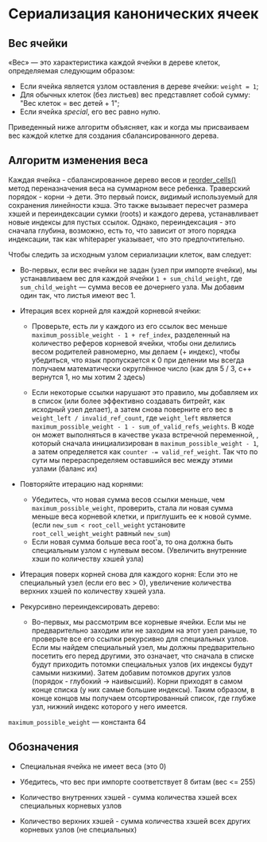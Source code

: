 # Сериализация канонических ячеек

## Вес ячейки

«Вес» — это характеристика каждой ячейки в дереве клеток, определяемая следующим образом:

- Если ячейка является узлом оставления в дереве ячейки: `weight = 1`;
- Для обычных клеток (без листьев) вес представляет собой сумму: "Вес клеток = вес детей + 1";
- Если ячейка _special_, его вес равно нулю.

Приведенный ниже алгоритм объясняет, как и когда мы присваиваем вес каждой клетке для создания сбалансированного дерева.

## Алгоритм изменения веса

Каждая ячейка - сбалансированное дерево весов и [reorder_cells()](https://github.com/ton-blockchain/ton/blob/15088bb8784eb0555469d223cd8a71b4e2711202/crypto/vm/boc.cpp#L249) метод
переназначения веса на суммарном весе ребенка. Траверский порядок - корни -> дети. Это первый поиск, _видимый_ используемый для сохранения линейности кэша. Это также вызывает пересчет размера хэшей и переиндексации сумки (roots) и каждого дерева, устанавливает новые индексы для пустых ссылок. Однако, переиндексация - это сначала глубина, возможно, есть то, что зависит от этого порядка индексации, так как whitepaper указывает, что это предпочтительно.

Чтобы следить за исходным узлом сериализации клеток, вам следует:

- Во-первых, если вес ячейки не задан (узел при импорте ячейки), мы устанавливаем вес для каждой ячейки `1 + sum_child_weight`, где `sum_child_weight` — сумма весов ее дочернего узла. Мы добавим один так, что листья имеют вес 1.

- Итерация всех корней для каждой корневой ячейки:
  - Проверьте, есть ли у каждого из его ссылок вес меньше `maximum_possible_weight - 1 + ref_index`, разделенный на количество реферов корневой ячейки, чтобы они делились весом родителей равномерно, мы делаем (+ индекс), чтобы убедиться, что язык пропускается к 0 при делении мы всегда получаем математически округлённое число (как для 5 / 3, c++ вернутся 1, но мы хотим 2 здесь)

  - Если некоторые ссылки нарушают это правило, мы добавляем их в список (или более эффективно создавать битрейт, как исходный узел делает), а затем снова поверните его вес в `weight_left / invalid_ref_count`, где `weight_left` является `maximum_possible_weight - 1 - sum_of_valid_refs_weights`. В коде он может выполняться в качестве указа встречной переменной, , который сначала инициализирован в `maximum_possible_weight - 1`, а затем определяется как `counter -= valid_ref_weight`. Так что по сути мы перераспределяем оставшийся вес между этими узлами (баланс их)

- Повторяйте итерацию над корнями:
  - Убедитесь, что новая сумма весов ссылки меньше, чем `maximum_possible_weight`, проверить, стала ли новая сумма меньше веса корневой клетки, и приглушить ее к новой сумме. (если `new_sum < root_cell_weight` установите `root_cell_weight_weight` равный `new_sum`)
  - Если новая сумма больше веса root'а, то она должна быть специальным узлом с нулевым весом. (Увеличить внутренние хэши по количеству хэшей узла)

- Итерация поверх корней снова для каждого корня:
  Если это не специальный узел (если его вес > 0), увеличение количества верхних хэшей по количеству хэшей узла.

- Рекурсивно переиндексировать дерево:
  - Во-первых, мы рассмотрим все корневые ячейки. Если мы не предварительно заходим или не заходим на этот узел раньше, то проверьте все его ссылки рекурсивно для специальных узлов. Если мы найдем специальный узел, мы должны предварительно посетить его перед другими, это означает, что сначала в списке будут приходить потомки специальных узлов (их индексы будут самыми низкими). Затем добавим потомков других узлов (порядок - глубокий -> наивысший). Корни приходят в самом конце списка (у них самые большие индексы). Таким образом, в конце концов мы получаем отсортированный список, где глубже узл, нижний индекс которого у него имеется.

`maximum_possible_weight` — константа 64

## Обозначения

- Специальная ячейка не имеет веса (это 0)

- Убедитесь, что вес при импорте соответствует 8 битам (вес \<= 255)

- Количество внутренних хэшей - сумма количества хэшей всех специальных корневых узлов

- Количество верхних хэшей - сумма количества хэшей всех других корневых узлов (не специальных)

